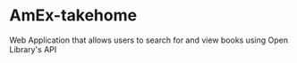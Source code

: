 # AmEx-takehome
Web Application that allows users to search for and view books using Open Library's API
